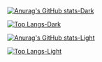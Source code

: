 [![Anurag's GitHub stats-Dark](https://github-readme-stats.vercel.app/api?username=Igor-da-SilvaRodrigues&show_icons=true&theme=nord&bg_color=4A412A&title_color=FFD365&text_color=FFD365&icon_color=F4D689&border_color=FFD365#gh-dark-mode-only)](https://github.com/anuraghazra/github-readme-stats#gh-dark-mode-only)

[![Top Langs-Dark](https://github-readme-stats.vercel.app/api/top-langs/?username=Igor-da-SilvaRodrigues&layout=compact&show_icons=true&theme=vue&bg_color=C9BA93&title_color=4A412A&text_color=4A412A&icon_color=2A3D4A&border_color=4A412A#gh-dark-mode-only)](https://github.com/anuraghazra/github-readme-stats#gh-dark-mode-only)


[![Anurag's GitHub stats-Light](https://github-readme-stats.vercel.app/api?username=Igor-da-SilvaRodrigues&show_icons=true&theme=vue&bg_color=C9BA93&title_color=4A412A&text_color=4A412A&icon_color=2A3D4A&border_color=4A412A#gh-light-mode-only)](https://github.com/anuraghazra/github-readme-stats#gh-light-mode-only)

[![Top Langs-Light](https://github-readme-stats.vercel.app/api/top-langs/?username=Igor-da-SilvaRodrigues&layout=compact&show_icons=true&theme=vue&bg_color=C9BA93&title_color=4A412A&text_color=4A412A&icon_color=2A3D4A&border_color=4A412A#gh-light-mode-only)](https://github.com/anuraghazra/github-readme-stats#gh-light-mode-only)

